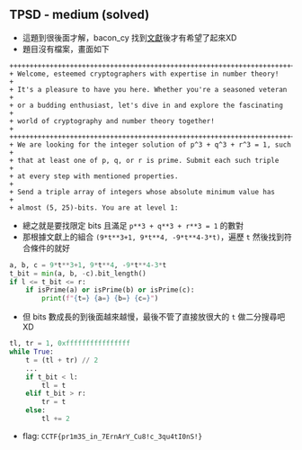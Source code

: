 ## TPSD - medium (solved)

* 這題到很後面才解，bacon_cy 找到[文獻](https://ericrowland.github.io/papers/Known_families_of_integer_solutions_of_x%5E3+y%5E3+z%5E3=n.pdf)後才有希望了起來XD
* 題目沒有檔案，畫面如下
```
++++++++++++++++++++++++++++++++++++++++++++++++++++++++++++++++++++++++
+ Welcome, esteemed cryptographers with expertise in number theory!    +
+ It's a pleasure to have you here. Whether you're a seasoned veteran  +
+ or a budding enthusiast, let's dive in and explore the fascinating   +
+ world of cryptography and number theory together!                    +
++++++++++++++++++++++++++++++++++++++++++++++++++++++++++++++++++++++++
+ We are looking for the integer solution of p^3 + q^3 + r^3 = 1, such +
+ that at least one of p, q, or r is prime. Submit each such triple    +
+ at every step with mentioned properties.                             +
+ Send a triple array of integers whose absolute minimum value has     +
+ almost (5, 25)-bits. You are at level 1: 
```
* 總之就是要找限定 bits 且滿足 `p**3 + q**3 + r**3 = 1` 的數對
* 那根據文獻上的組合 `(9*t**3+1, 9*t**4, -9*t**4-3*t)`，遍歷 `t` 然後找到符合條件的就好
```python
a, b, c = 9*t**3+1, 9*t**4, -9*t**4-3*t
t_bit = min(a, b, -c).bit_length()
if l <= t_bit <= r:
    if isPrime(a) or isPrime(b) or isPrime(c):
        print(f"{t=} {a=} {b=} {c=}")
```
* 但 bits 數成長的到後面越來越慢，最後不管了直接放很大的 `t` 做二分搜尋吧XD
```python
tl, tr = 1, 0xffffffffffffffff
while True:
    t = (tl + tr) // 2
    ...
    if t_bit < l:
        tl = t
    elif t_bit > r:
        tr = t
    else:
        tl += 2
```
* flag: `CCTF{pr1m3S_in_7ErnArY_Cu8!c_3qu4tI0nS!}`
